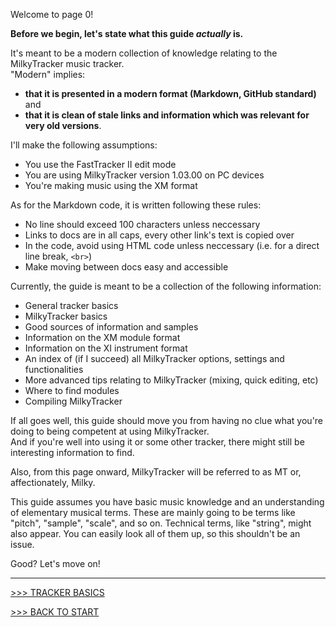 Welcome to page 0!

**Before we begin, let's state what this guide *actually* is.**

It's meant to be a modern collection of knowledge relating to the MilkyTracker music tracker.<br>
"Modern" implies:

- **that it is presented in a modern format (Markdown, GitHub standard)** and
- **that it is clean of stale links and information which was relevant for very old versions**.

I'll make the following assumptions:

- You use the FastTracker II edit mode
- You are using MilkyTracker version 1.03.00 on PC devices
- You're making music using the XM format

As for the Markdown code, it is written following these rules:

- No line should exceed 100 characters unless neccessary
- Links to docs are in all caps, every other link's text is copied over
- In the code, avoid using HTML code unless neccessary (i.e. for a direct line break, `<br>`)
- Make moving between docs easy and accessible

Currently, the guide is meant to be a collection of the following information:

- General tracker basics
- MilkyTracker basics
- Good sources of information and samples
- Information on the XM module format
- Information on the XI instrument format
- An index of (if I succeed) all MilkyTracker options, settings and functionalities
- More advanced tips relating to MilkyTracker (mixing, quick editing, etc)
- Where to find modules
- Compiling MilkyTracker

If all goes well, this guide should move you from having no clue what you're doing to being
competent at using MilkyTracker.<br>
And if you're well into using it or some other tracker, there might still be interesting information
to find.

Also, from this page onward, MilkyTracker will be referred to as MT or, affectionately, Milky.

This guide assumes you have basic music knowledge and an understanding of elementary musical terms.
These are mainly going to be terms like "pitch", "sample", "scale", and so on. Technical terms, like
"string", might also appear. You can easily look all of them up, so this shouldn't be an issue.

Good? Let's move on!

---

[>>> TRACKER BASICS](./basics.md)

[>>> BACK TO START](../README.md)
